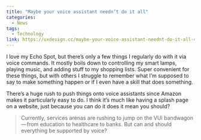 ```yaml
---
title: "Maybe your voice assistant needn’t do it all"
categories:
  - News
tags:
  - Technology
link: https://uxdesign.cc/maybe-your-voice-assistant-neednt-do-it-all-41971455f
---
```


I love my Echo Spot, but there’s only a few things I regularly do with it via voice commands. It mostly boils down to controlling my smart lamps, playing music, and adding stuff to my shopping lists. Super convenient for these things, but with others I struggle to remember what I’m supposed to say to make something happen or if I even have a skill that does something.

There’s a huge rush to push things onto voice assistants since Amazon makes it particularly easy to do. I think it’s much like having a splash page on a website, just because you can do it does it mean you should?

> Currently, services arenas are rushing to jump on the VUI bandwagon — from education to healthcare to banks. But can and should everything be supported by voice?